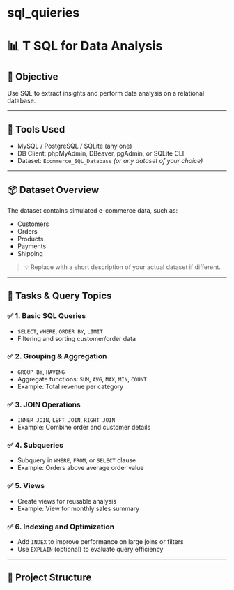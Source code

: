 # sql_quieries
# 📊 T SQL for Data Analysis

## 🎯 Objective
Use SQL to extract insights and perform data analysis on a relational database.

---

## 🧰 Tools Used
- MySQL / PostgreSQL / SQLite (any one)
- DB Client: phpMyAdmin, DBeaver, pgAdmin, or SQLite CLI
- Dataset: `Ecommerce_SQL_Database` *(or any dataset of your choice)*

---

## 📦 Dataset Overview
The dataset contains simulated e-commerce data, such as:
- Customers
- Orders
- Products
- Payments
- Shipping

> 💡 Replace with a short description of your actual dataset if different.

---

## 🚀 Tasks & Query Topics

### ✅ 1. Basic SQL Queries
- `SELECT`, `WHERE`, `ORDER BY`, `LIMIT`
- Filtering and sorting customer/order data

### ✅ 2. Grouping & Aggregation
- `GROUP BY`, `HAVING`
- Aggregate functions: `SUM`, `AVG`, `MAX`, `MIN`, `COUNT`
- Example: Total revenue per category

### ✅ 3. JOIN Operations
- `INNER JOIN`, `LEFT JOIN`, `RIGHT JOIN`
- Example: Combine order and customer details

### ✅ 4. Subqueries
- Subquery in `WHERE`, `FROM`, or `SELECT` clause
- Example: Orders above average order value

### ✅ 5. Views
- Create views for reusable analysis
- Example: View for monthly sales summary

### ✅ 6. Indexing and Optimization
- Add `INDEX` to improve performance on large joins or filters
- Use `EXPLAIN` (optional) to evaluate query efficiency

---

## 📁 Project Structure

